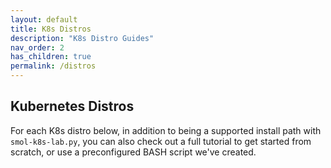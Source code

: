 ```yaml
---
layout: default
title: K8s Distros
description: "K8s Distro Guides"
nav_order: 2
has_children: true
permalink: /distros
---
```


## Kubernetes Distros

For each K8s distro below, in addition to being a supported install path with `smol-k8s-lab.py`, you can also check out a full tutorial to get started from scratch, or use a preconfigured BASH script we've created.
